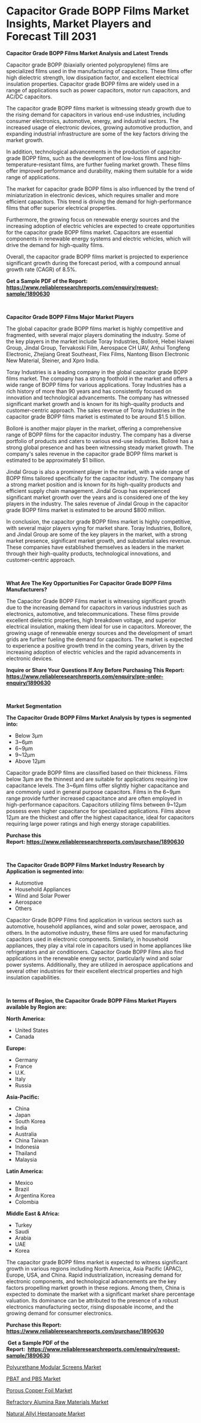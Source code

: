 <p><h1>Capacitor Grade BOPP Films Market Insights, Market Players and Forecast Till 2031</h1></p><p><strong>Capacitor Grade BOPP Films Market Analysis and Latest Trends</strong></p>
<p><p>Capacitor grade BOPP (biaxially oriented polypropylene) films are specialized films used in the manufacturing of capacitors. These films offer high dielectric strength, low dissipation factor, and excellent electrical insulation properties. Capacitor grade BOPP films are widely used in a range of applications such as power capacitors, motor run capacitors, and AC/DC capacitors.</p><p>The capacitor grade BOPP films market is witnessing steady growth due to the rising demand for capacitors in various end-use industries, including consumer electronics, automotive, energy, and industrial sectors. The increased usage of electronic devices, growing automotive production, and expanding industrial infrastructure are some of the key factors driving the market growth.</p><p>In addition, technological advancements in the production of capacitor grade BOPP films, such as the development of low-loss films and high-temperature-resistant films, are further fueling market growth. These films offer improved performance and durability, making them suitable for a wide range of applications.</p><p>The market for capacitor grade BOPP films is also influenced by the trend of miniaturization in electronic devices, which requires smaller and more efficient capacitors. This trend is driving the demand for high-performance films that offer superior electrical properties.</p><p>Furthermore, the growing focus on renewable energy sources and the increasing adoption of electric vehicles are expected to create opportunities for the capacitor grade BOPP films market. Capacitors are essential components in renewable energy systems and electric vehicles, which will drive the demand for high-quality films.</p><p>Overall, the capacitor grade BOPP films market is projected to experience significant growth during the forecast period, with a compound annual growth rate (CAGR) of 8.5%.</p></p>
<p><strong>Get a Sample PDF of the Report:&nbsp; <a href="https://www.reliableresearchreports.com/enquiry/request-sample/1890630">https://www.reliableresearchreports.com/enquiry/request-sample/1890630</a></strong></p>
<p>&nbsp;</p>
<p><strong>Capacitor Grade BOPP Films Major Market Players</strong></p>
<p><p>The global capacitor grade BOPP films market is highly competitive and fragmented, with several major players dominating the industry. Some of the key players in the market include Toray Industries, Bolloré, Hebei Haiwei Group, Jindal Group, Tervakoski Film, Aerospace CH UAV, Anhui Tongfeng Electronic, Zhejiang Great Southeast, Flex Films, Nantong Bison Electronic New Material, Steiner, and Xpro India.</p><p>Toray Industries is a leading company in the global capacitor grade BOPP films market. The company has a strong foothold in the market and offers a wide range of BOPP films for various applications. Toray Industries has a rich history of more than 90 years and has consistently focused on innovation and technological advancements. The company has witnessed significant market growth and is known for its high-quality products and customer-centric approach. The sales revenue of Toray Industries in the capacitor grade BOPP films market is estimated to be around $1.5 billion.</p><p>Bolloré is another major player in the market, offering a comprehensive range of BOPP films for the capacitor industry. The company has a diverse portfolio of products and caters to various end-use industries. Bolloré has a strong global presence and has been witnessing steady market growth. The company's sales revenue in the capacitor grade BOPP films market is estimated to be approximately $1 billion.</p><p>Jindal Group is also a prominent player in the market, with a wide range of BOPP films tailored specifically for the capacitor industry. The company has a strong market position and is known for its high-quality products and efficient supply chain management. Jindal Group has experienced significant market growth over the years and is considered one of the key players in the industry. The sales revenue of Jindal Group in the capacitor grade BOPP films market is estimated to be around $800 million.</p><p>In conclusion, the capacitor grade BOPP films market is highly competitive, with several major players vying for market share. Toray Industries, Bolloré, and Jindal Group are some of the key players in the market, with a strong market presence, significant market growth, and substantial sales revenue. These companies have established themselves as leaders in the market through their high-quality products, technological innovations, and customer-centric approach.</p></p>
<p>&nbsp;</p>
<p><strong>What Are The Key Opportunities For Capacitor Grade BOPP Films Manufacturers?</strong></p>
<p><p>The Capacitor Grade BOPP Films market is witnessing significant growth due to the increasing demand for capacitors in various industries such as electronics, automotive, and telecommunications. These films provide excellent dielectric properties, high breakdown voltage, and superior electrical insulation, making them ideal for use in capacitors. Moreover, the growing usage of renewable energy sources and the development of smart grids are further fueling the demand for capacitors. The market is expected to experience a positive growth trend in the coming years, driven by the increasing adoption of electric vehicles and the rapid advancements in electronic devices.</p></p>
<p><strong>Inquire or Share Your Questions If Any Before Purchasing This Report: <a href="https://www.reliableresearchreports.com/enquiry/pre-order-enquiry/1890630">https://www.reliableresearchreports.com/enquiry/pre-order-enquiry/1890630</a></strong></p>
<p>&nbsp;</p>
<p><strong>Market Segmentation</strong></p>
<p><strong>The Capacitor Grade BOPP Films Market Analysis by types is segmented into:</strong></p>
<p><ul><li>Below 3μm</li><li>3~6μm</li><li>6~9μm</li><li>9~12μm</li><li>Above 12μm</li></ul></p>
<p><p>Capacitor grade BOPP films are classified based on their thickness. Films below 3μm are the thinnest and are suitable for applications requiring low capacitance levels. The 3~6μm films offer slightly higher capacitance and are commonly used in general purpose capacitors. Films in the 6~9μm range provide further increased capacitance and are often employed in high-performance capacitors. Capacitors utilizing films between 9~12μm possess even higher capacitance for specialized applications. Films above 12μm are the thickest and offer the highest capacitance, ideal for capacitors requiring large power ratings and high energy storage capabilities.</p></p>
<p><strong>Purchase this Report:&nbsp;<a href="https://www.reliableresearchreports.com/purchase/1890630">https://www.reliableresearchreports.com/purchase/1890630</a></strong></p>
<p>&nbsp;</p>
<p><strong>The Capacitor Grade BOPP Films Market Industry Research by Application is segmented into:</strong></p>
<p><ul><li>Automotive</li><li>Household Appliances</li><li>Wind and Solar Power</li><li>Aerospace</li><li>Others</li></ul></p>
<p><p>Capacitor Grade BOPP Films find application in various sectors such as automotive, household appliances, wind and solar power, aerospace, and others. In the automotive industry, these films are used for manufacturing capacitors used in electronic components. Similarly, in household appliances, they play a vital role in capacitors used in home appliances like refrigerators and air conditioners. Capacitor Grade BOPP Films also find applications in the renewable energy sector, particularly wind and solar power systems. Additionally, they are utilized in aerospace applications and several other industries for their excellent electrical properties and high insulation capabilities.</p></p>
<p>&nbsp;</p>
<p><strong>In terms of Region, the Capacitor Grade BOPP Films Market Players available by Region are:</strong></p>
<p>
    <p> <strong> North America: </strong>
        <ul>
            <li>United States</li>
            <li>Canada</li>
        </ul>
        </p> 
    <p> <strong> Europe: </strong>
        <ul>
            <li>Germany</li>
            <li>France</li>
            <li>U.K.</li>
            <li>Italy</li>
            <li>Russia</li>
        </ul>
        </p> 
    <p> <strong> Asia-Pacific: </strong>
        <ul>
            <li>China</li>
            <li>Japan</li>
            <li>South Korea</li>
            <li>India</li>
            <li>Australia</li>
            <li>China Taiwan</li>
            <li>Indonesia</li>
            <li>Thailand</li>
            <li>Malaysia</li>
        </ul>
        </p> 
    <p> <strong> Latin America: </strong>
        <ul>
            <li>Mexico</li>
            <li>Brazil</li>
            <li>Argentina Korea</li>
            <li>Colombia</li>
        </ul>
        </p> 
    <p> <strong> Middle East & Africa: </strong>
        <ul>
            <li>Turkey</li>
            <li>Saudi</li>
            <li>Arabia</li>
            <li>UAE</li>
            <li>Korea</li>
        </ul>
    </p>
    </p>
<p><p>The capacitor grade BOPP films market is expected to witness significant growth in various regions including North America, Asia Pacific (APAC), Europe, USA, and China. Rapid industrialization, increasing demand for electronic components, and technological advancements are the key factors propelling market growth in these regions. Among them, China is expected to dominate the market with a significant market share percentage valuation. Its dominance can be attributed to the presence of a robust electronics manufacturing sector, rising disposable income, and the growing demand for consumer electronics.</p></p>
<p><strong>Purchase this Report: <a href="https://www.reliableresearchreports.com/purchase/1890630">https://www.reliableresearchreports.com/purchase/1890630</a></strong></p>
<p>&nbsp;<strong>Get a Sample PDF of the Report:&nbsp;&nbsp;<a href="https://www.reliableresearchreports.com/enquiry/request-sample/1890630">https://www.reliableresearchreports.com/enquiry/request-sample/1890630</a></strong></p>
<p><strong></strong></p>
<p><p><a href="https://github.com/CliffMedina6/Market-Research-Report-List-2/blob/main/polyurethane-modular-screens-market.md">Polyurethane Modular Screens Market</a></p><p><a href="https://github.com/BryceTownsendr/Market-Research-Report-List-2/blob/main/pbat-and-pbs-market.md">PBAT and PBS Market</a></p><p><a href="https://github.com/WillieWoodard/Market-Research-Report-List-2/blob/main/porous-copper-foil-market.md">Porous Copper Foil Market</a></p><p><a href="https://github.com/RickHolmes3/Market-Research-Report-List-2/blob/main/refractory-alumina-raw-materials-market.md">Refractory Alumina Raw Materials Market</a></p><p><a href="https://github.com/PeterParrish5/Market-Research-Report-List-2/blob/main/natural-allyl-heptanoate-market.md">Natural Allyl Heptanoate Market</a></p></p>